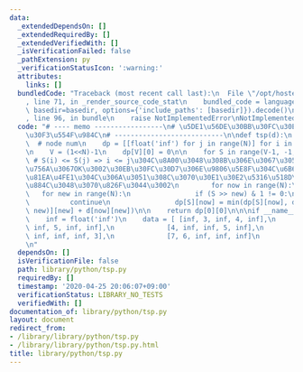 ```yaml
---
data:
  _extendedDependsOn: []
  _extendedRequiredBy: []
  _extendedVerifiedWith: []
  _isVerificationFailed: false
  _pathExtension: py
  _verificationStatusIcon: ':warning:'
  attributes:
    links: []
  bundledCode: "Traceback (most recent call last):\n  File \"/opt/hostedtoolcache/Python/3.9.5/x64/lib/python3.9/site-packages/onlinejudge_verify/documentation/build.py\"\
    , line 71, in _render_source_code_stat\n    bundled_code = language.bundle(stat.path,\
    \ basedir=basedir, options={'include_paths': [basedir]}).decode()\n  File \"/opt/hostedtoolcache/Python/3.9.5/x64/lib/python3.9/site-packages/onlinejudge_verify/languages/python.py\"\
    , line 96, in bundle\n    raise NotImplementedError\nNotImplementedError\n"
  code: "# ---- memo -----------------\n# \u5DE1\u56DE\u30BB\u30FC\u30EB\u30B9\u30DE\
    \u30F3\u554F\u984C\n# ---------------------------\n\ndef tsp(d):\n    N = len(d)\
    \  # node num\n    dp = [[float('inf') for j in range(N)] for i in range(2**N)]\n\
    \n    V = (1<<N)-1\n    dp[V][0] = 0\n\n    for S in range(V-1, -1, -1):\n   \
    \ # S(i) <= S(j) => i <= j\u304C\u8A00\u3048\u308B\u306E\u3067\u3053\u306E\u9806\
    \u756A\u3067OK\u3002\u30EB\u30FC\u30D7\u306E\u9806\u5E8F\u304C\u6B63\u3057\u3044\
    \u81EA\u4FE1\u304C\u306A\u3051\u308C\u3070\u30E1\u30E2\u5316\u518D\u5E30\u3067\
    \u884C\u3048\u3070\u826F\u3044\u3002\n        for now in range(N):\n         \
    \   for new in range(N):\n                if (S >> new) & 1 != 0:\n          \
    \          continue\n                dp[S][now] = min(dp[S][now], dp[S + (1 <<\
    \ new)][new] + d[now][new])\n\n    return dp[0][0]\n\n\nif __name__ == '__main__':\n\
    \    inf = float('inf')\n    data = [ [inf, 3, inf, 4, inf],\n             [inf,\
    \ inf, 5, inf, inf],\n             [4, inf, inf, 5, inf],\n             [inf,\
    \ inf, inf, inf, 3],\n             [7, 6, inf, inf, inf]\n           ]\n    print(tsp(data))\n\
    \n"
  dependsOn: []
  isVerificationFile: false
  path: library/python/tsp.py
  requiredBy: []
  timestamp: '2020-04-25 20:06:07+09:00'
  verificationStatus: LIBRARY_NO_TESTS
  verifiedWith: []
documentation_of: library/python/tsp.py
layout: document
redirect_from:
- /library/library/python/tsp.py
- /library/library/python/tsp.py.html
title: library/python/tsp.py
---
```

